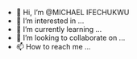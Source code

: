 - 👋 Hi, I’m @MICHAEL IFECHUKWU
- 👀 I’m interested in ...
- 🌱 I’m currently learning ...
- 💞️ I’m looking to collaborate on ...
- 📫 How to reach me ...

<!---
MJVIBE/MJVIBE is a ✨ special ✨ repository because its `README.md` (this file) appears on your GitHub profile.
You can click the Preview link to take a look at your changes.
--->
